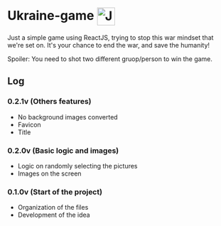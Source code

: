 # Ukraine-game <img align="center" alt="Js" height="40" width="40" src="https://emojipedia-us.s3.dualstack.us-west-1.amazonaws.com/thumbs/120/twitter/282/flag-ukraine_1f1fa-1f1e6.png">

Just a simple game using ReactJS, trying to stop this war mindset that we're set on. It's your chance to end the war, and save the humanity!

Spoiler: You need to shot two different gruop/person to win the game.

## Log
### 0.2.1v (Others features)
- No background images converted
- Favicon
- Title

### 0.2.0v (Basic logic and images)
- Logic on randomly selecting the pictures
- Images on the screen

### 0.1.0v (Start of the project)
- Organization of the files
- Development of the idea